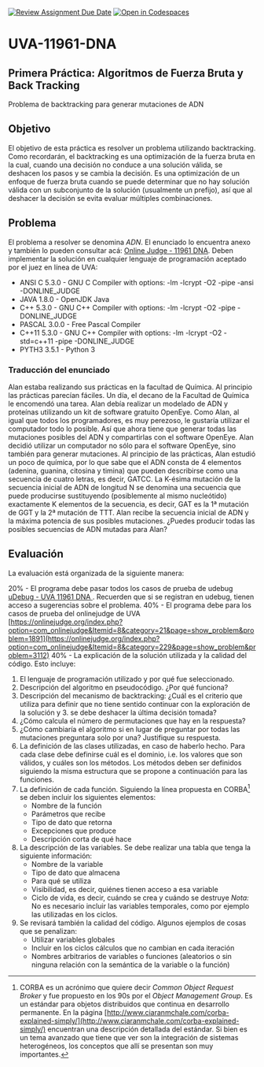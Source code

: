 [![Review Assignment Due Date](https://classroom.github.com/assets/deadline-readme-button-24ddc0f5d75046c5622901739e7c5dd533143b0c8e959d652212380cedb1ea36.svg)](https://classroom.github.com/a/B0JCyXFX)
[![Open in Codespaces](https://classroom.github.com/assets/launch-codespace-7f7980b617ed060a017424585567c406b6ee15c891e84e1186181d67ecf80aa0.svg)](https://classroom.github.com/open-in-codespaces?assignment_repo_id=11549647)
# UVA-11961-DNA
## Primera Práctica: Algoritmos de Fuerza Bruta y Back Tracking
Problema de backtracking para generar mutaciones de ADN

## Objetivo
El objetivo de esta práctica es resolver un problema utilizando backtracking. Como recordarán, el backtracking es una optimización de la fuerza bruta en la cual, cuando una decisión no conduce a una solución válida, se deshacen los pasos y se cambia la decisión. Es una optimización de un enfoque de fuerza bruta cuando se puede determinar que no hay solución válida con un subconjunto de la solución (usualmente un prefijo), así que al deshacer la decisión se evita evaluar múltiples combinaciones.

## Problema

El problema a resolver se denomina *ADN*. El enunciado lo encuentra anexo y también lo pueden consultar acá: [Online Judge - 11961 DNA](https://onlinejudge.org/index.php?option=com_onlinejudge&Itemid=8&category=229&page=show_problem&problem=3112). Deben implementar la solución en cualquier lenguaje de programación aceptado por el juez en línea de UVA:

- ANSI C 5.3.0 - GNU C Compiler with options: -lm -lcrypt -O2 -pipe -ansi -DONLINE_JUDGE
- JAVA 1.8.0 - OpenJDK Java
- C++ 5.3.0 - GNU C++ Compiler with options: -lm -lcrypt -O2 -pipe -DONLINE_JUDGE
- PASCAL 3.0.0 - Free Pascal Compiler
- C++11 5.3.0 - GNU C++ Compiler with options: -lm -lcrypt -O2 -std=c++11 -pipe -DONLINE_JUDGE
- PYTH3 3.5.1 - Python 3

### Traducción del enunciado

Alan estaba realizando sus prácticas en la facultad de Química. Al principio las prácticas parecían fáciles. Un día, el decano de la Facultad de Química le encomendó una tarea. Alan debía realizar un modelado de ADN y proteínas utilizando un kit de software gratuito OpenEye. Como Alan, al igual que todos los programadores, es muy perezoso, le gustaría utilizar el computador todo lo posible. Así que ahora tiene que generar todas las mutaciones posibles del ADN y compartirlas con el software OpenEye. Alan decidió utilizar un computador no sólo para el software OpenEye, sino también para generar mutaciones. Al principio de las prácticas, Alan estudió un poco de química, por lo que sabe que el ADN consta de 4 elementos (adenina, guanina, citosina y timina) que pueden describirse como una secuencia de cuatro letras, es decir, GATCC. La K-ésima mutación de la secuencia inicial de ADN de longitud N se denomina una secuencia que puede producirse sustituyendo (posiblemente al mismo nucleótido) exactamente K elementos de la secuencia, es decir, GAT es la 1ª mutación de GGT y la 2ª mutación de TTT. Alan recibe la secuencia inicial de ADN y la máxima potencia de sus posibles mutaciones. ¿Puedes producir todas las posibles secuencias de ADN mutadas para Alan?

## Evaluación

La evaluación está organizada de la siguiente manera:

20% - El programa debe pasar todos los casos de prueba de udebug [uDebug - UVA 11961 DNA ](https://www.udebug.com/UVa/11961). Recuerden que si se registran en udebug, tienen acceso a sugerencias sobre el problema.
40% - El programa debe para los casos de prueba del onlinejudge de UVA [https://onlinejudge.org/index.php?option=com_onlinejudge&Itemid=8&category=21&page=show_problem&problem=1891](https://onlinejudge.org/index.php?option=com_onlinejudge&Itemid=8&category=229&page=show_problem&problem=3112)
40% - La explicación de la solución utilizada y la calidad del código. Esto incluye:
1. El lenguaje de programación utilizado y por qué fue seleccionado.
2. Descripción del algoritmo en pseudocódigo. ¿Por qué funciona?
3. Descripción del mecanismo de backtracking: ¿Cuál es el criterio que utiliza para definir que no tiene sentido continuar con la exploración de la solución y 3. se debe deshacer la última decisión tomada?
4. ¿Cómo calcula el número de permutaciones que hay en la respuesta?
5. ¿Cómo cambiaría el algoritmo si en lugar de preguntar por todas las mutaciones preguntara solo por una? Justifique su respuesta.
6. La definición de las clases utilizadas, en caso de haberlo hecho. Para cada clase debe definirse cuál es el dominio, i.e. los valores que son válidos, y cuáles son los métodos. Los métodos deben ser definidos siguiendo la misma estructura que se propone a continuación para las funciones.
7. La definición de cada función. Siguiendo la línea propuesta en CORBA[^1] se deben incluir los siguientes elementos:
    * Nombre de la función
    * Parámetros que recibe
    * Tipo de dato que retorna
    * Excepciones que produce
    * Descripción corta de qué hace
8. La descripción de las variables. Se debe realizar una tabla que tenga la siguiente información:
    * Nombre de la variable
    * Tipo de dato que almacena
    * Para qué se utiliza
    * Visibilidad, es decir, quiénes tienen acceso a esa variable
    * Ciclo de vida, es decir, cuándo se crea y cuándo se destruye
    *Nota:* No es necesario incluir las variables temporales, como por ejemplo las utilizadas en los ciclos.
9. Se revisará también la calidad del código. Algunos ejemplos de cosas que se penalizan:
    * Utilizar variables globales
    * Incluir en los ciclos cálculos que no cambian en cada iteración
    * Nombres arbitrarios de variables o funciones (aleatorios o sin ninguna relación con la semántica de la variable o la función)

[^1]: CORBA es un acrónimo que quiere decir _Common Object Request Broker_ y fue propuesto en los 90s por el _Object Management Group_. Es un estándar para objetos distribuidos que continua en desarrollo permanente. En la página [http://www.ciaranmchale.com/corba-explained-simply/](http://www.ciaranmchale.com/corba-explained-simply/) encuentran una descripción detallada del estándar. Si bien es un tema avanzado que tiene que ver son la integración de sistemas heterogéneos, los conceptos que allí se presentan son muy importantes.
